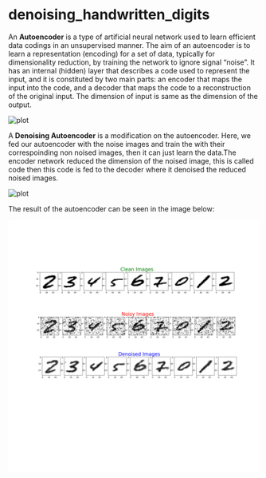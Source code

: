 # denoising_handwritten_digits

An **Autoencoder** is a type of artificial neural network used to learn efficient data codings in an unsupervised manner. The aim of an autoencoder is to learn a representation (encoding) for a set of data, typically for dimensionality reduction, by training the network to ignore signal “noise”. It has an internal (hidden) layer that describes a code used to represent the input, and it is constituted by two main parts: an encoder that maps the input into the code, and a decoder that maps the code to a reconstruction of the original input. The dimension of input is same as the dimension of the output.

![plot](https://d1m75rqqgidzqn.cloudfront.net/wp-data/2020/04/29201743/Blog_info_29-04-2020-R-01-1024x438.png)

A **Denoising Autoencoder** is a modification on the autoencoder. Here, we fed our autoencoder with the noise images and train the with their correspoinding non noised images, then it can just learn the data.The encoder network reduced the dimension of the noised image, this is called code then this code is fed to the decoder where it denoised the reduced noised images.

![plot](https://www.jeremyjordan.me/content/images/2018/03/Screen-Shot-2018-03-09-at-10.20.44-AM.png)

The result of the autoencoder can be seen in the image below:

![plot](result.png)
